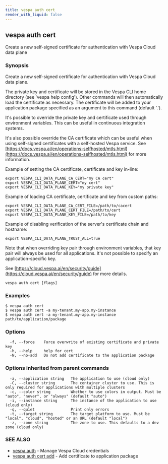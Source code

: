 ```yaml
---
title: vespa auth cert
render_with_liquid: false
---
```


## vespa auth cert

Create a new self-signed certificate for authentication with Vespa Cloud data plane

### Synopsis

Create a new self-signed certificate for authentication with Vespa Cloud data plane.

The private key and certificate will be stored in the Vespa CLI home directory
(see 'vespa help config'). Other commands will then automatically load the
certificate as necessary. The certificate will be added to your application
package specified as an argument to this command (default '.').

It's possible to override the private key and certificate used through
environment variables. This can be useful in continuous integration systems.

It's also possible override the CA certificate which can be useful when using self-signed certificates with a
self-hosted Vespa service. See [https://docs.vespa.ai/en/operations-selfhosted/mtls.html](https://docs.vespa.ai/en/operations-selfhosted/mtls.html) for more information.

Example of setting the CA certificate, certificate and key in-line:

    export VESPA_CLI_DATA_PLANE_CA_CERT="my CA cert"
    export VESPA_CLI_DATA_PLANE_CERT="my cert"
    export VESPA_CLI_DATA_PLANE_KEY="my private key"

Example of loading CA certificate, certificate and key from custom paths:

    export VESPA_CLI_DATA_PLANE_CA_CERT_FILE=/path/to/cacert
    export VESPA_CLI_DATA_PLANE_CERT_FILE=/path/to/cert
    export VESPA_CLI_DATA_PLANE_KEY_FILE=/path/to/key

Example of disabling verification of the server's certificate chain and
hostname:

    export VESPA_CLI_DATA_PLANE_TRUST_ALL=true

Note that when overriding key pair through environment variables, that key pair
will always be used for all applications. It's not possible to specify an
application-specific key.

See [https://cloud.vespa.ai/en/security/guide](https://cloud.vespa.ai/en/security/guide) for more details.

```
vespa auth cert [flags]
```

### Examples

```
$ vespa auth cert
$ vespa auth cert -a my-tenant.my-app.my-instance
$ vespa auth cert -a my-tenant.my-app.my-instance path/to/application/package
```

### Options

```
  -f, --force    Force overwrite of existing certificate and private key
  -h, --help     help for cert
  -N, --no-add   Do not add certificate to the application package
```

### Options inherited from parent commands

```
  -a, --application string   The application to use (cloud only)
  -C, --cluster string       The container cluster to use. This is only required for applications with multiple clusters
  -c, --color string         Whether to use colors in output. Must be "auto", "never", or "always" (default "auto")
  -i, --instance string      The instance of the application to use (cloud only)
  -q, --quiet                Print only errors
  -t, --target string        The target platform to use. Must be "local", "cloud", "hosted" or an URL (default "local")
  -z, --zone string          The zone to use. This defaults to a dev zone (cloud only)
```

### SEE ALSO

* [vespa auth](vespa_auth.html)	 - Manage Vespa Cloud credentials
* [vespa auth cert add](vespa_auth_cert_add.html)	 - Add certificate to application package


